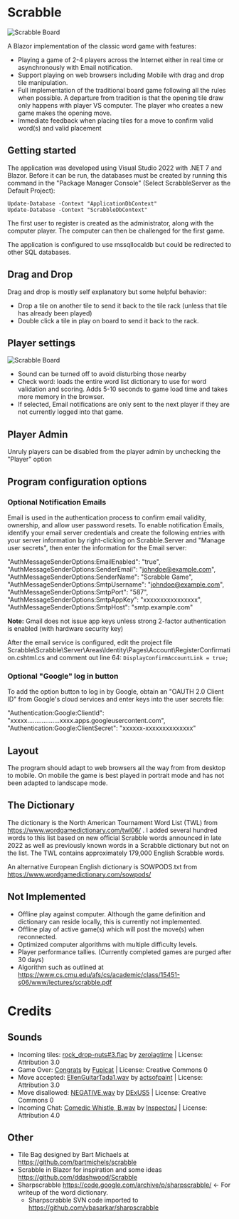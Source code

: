 # Scrabble
![Scrabble Board](https://camo.githubusercontent.com/86e549ef74a7463d8c7dd8d274cc171ad0a6dca6ae4f5d798e95c5cbf2764c90/68747470733a2f2f677265656e76696c6c656f70656e6d61702e696e666f2f696d616765732f5363726162626c65426f617264332e6a7067 ) 

A Blazor implementation of the classic word game with features:
 * Playing a game of 2-4 players across the Internet either in real time or asynchronously with Email notification.
 * Support playing on web browsers including Mobile with drag and drop tile manipulation.
 * Full implementation of the traditional board game following all the rules when possible.  A departure from tradition is that the opening
 tile draw only happens with player VS computer.  The player who creates a new game makes the opening move.
 * Immediate feedback when placing tiles for a move to confirm valid word(s) and valid placement

## Getting started
The application was developed using Visual Studio 2022 with .NET 7 and Blazor.  Before it can be run, the databases must be
created by running this command in the "Package Manager Console" (Select ScrabbleServer as the Default Project):
``` 
Update-Database -Context "ApplicationDbContext"
Update-Database -Context "ScrabbleDbContext" 
```
The first user to register is created as the administrator, along with the computer player.   The computer can
then be challenged for the first game.

The application is configured to use mssqllocaldb but could be redirected to other SQL databases.

 ## Drag and Drop
 Drag and drop is mostly self explanatory but some helpful behavior:
 * Drop a tile on another tile to send it back to the tile rack (unless that tile has already been played)
 * Double click a tile in play on board to send it back to the rack.

 ## Player settings
 ![Scrabble Board](https://camo.githubusercontent.com/26035d74a71e2ba6752345ef0a2d496c7d2891be56d0ef48d22320bca0299499/68747470733a2f2f677265656e76696c6c656f70656e6d61702e696e666f2f696d616765732f506c6179657253657474696e67732e4a5047 )   
 * Sound can be turned off to avoid disturbing those nearby
 * Check word: loads the entire word list dictionary to use for word validation and scoring.  Adds 5-10 seconds to game load time 
 and takes more memory in the browser.
 * If selected, Email notifications are only sent to the next player if they are not currently logged into that game.

 ## Player Admin
 Unruly players can be disabled from the player admin by unchecking the "Player" option


 ## Program configuration options

   ### Optional Notification Emails
 Email is used in the authentication process to confirm email validity, ownership, and allow user password resets.
 To enable notification Emails, identify your email server credentials and create the following entries with your server information by right-clicking on Scrabble.Server 
 and "Manage user secrets", then enter the information for the Email server:

  "AuthMessageSenderOptions:EmailEnabled": "true",
  "AuthMessageSenderOptions:SenderEmail": "johndoe@example.com",
  "AuthMessageSenderOptions:SenderName": "Scrabble Game",
  "AuthMessageSenderOptions:SmtpUsername": "johndoe@example.com",
  "AuthMessageSenderOptions:SmtpPort": "587",
  "AuthMessageSenderOptions:SmtpAppKey": "xxxxxxxxxxxxxxxx",
  "AuthMessageSenderOptions:SmtpHost": "smtp.example.com"

__Note:__ Gmail does not issue app keys unless strong 2-factor authentication is enabled (with hardware security key)  

After the email service is configured, edit the project file Scrabble\Scrabble\Server\Areas\Identity\Pages\Account\RegisterConfirmation.cshtml.cs
and comment out line 64:  ```DisplayConfirmAccountLink = true;```


 ### Optional "Google" log in button

 To add the option button to log in by Google, obtain an "OAUTH 2.0 Client ID" from Google's cloud services and enter
 keys into the user secrets file:

  "Authentication:Google:ClientId": "xxxxx..................xxxx.apps.googleusercontent.com",
  "Authentication:Google:ClientSecret": "xxxxxx-xxxxxxxxxxxxxx"

 ## Layout
 The program should adapt to web browsers all the way from from desktop to mobile.  On mobile the game is best played in portrait mode 
 and has not been adapted to landscape mode.


## The Dictionary

The dictionary is the North American Tournament Word List (TWL) from https://www.wordgamedictionary.com/twl06/ .  I added
several hundred words to this list based on new official Scrabble words announced in late 2022 as well as previously known words 
in a Scrabble dictionary but not on the list. The TWL contains approximately 179,000 English Scrabble words.

An alternative European English dictionary is SOWPODS.txt from https://www.wordgamedictionary.com/sowpods/

## Not Implemented
* Offline play against computer.   Although the game definition and dictionary can reside locally, this is 
currently not implemented.
* Offline play of active game(s) which will post the move(s) when reconnected.
* Optimized computer algorithms with multiple difficulty levels.
* Player performance tallies.  (Currently completed games are purged after 30 days)
* Algorithm such as outlined at https://www.cs.cmu.edu/afs/cs/academic/class/15451-s06/www/lectures/scrabble.pdf


# Credits

## Sounds

  * Incoming tiles: <a href="https://freesound.org/people/zerolagtime/sounds/89801/">rock_drop-nuts#3.flac</a> by <a href="https://freesound.org/people/zerolagtime/">zerolagtime</a> | License: Attribution 3.0</li>
  * Game Over:  <a href="https://freesound.org/people/Fupicat/sounds/607207/">Congrats</a> by <a href="https://freesound.org/people/Fupicat/">Fupicat</a> | License: Creative Commons 0</li>
  * Move accepted:  <a href="https://freesound.org/people/actsofpaint/sounds/371088/">EllenGuitarTada1.wav</a> by <a href="https://freesound.org/people/actsofpaint/">actsofpaint</a> | License: Attribution 3.0</li>
  * Move disallowed: <a href="https://freesound.org/people/DExUS5/sounds/392183/">NEGATIVE.wav</a> by <a href="https://freesound.org/people/DExUS5/">DExUS5</a> | License: Creative Commons 0</li>
  * Incoming Chat: <a href="https://freesound.org/people/InspectorJ/sounds/345687/">Comedic Whistle, B.wav</a> by <a href="https://freesound.org/people/InspectorJ/">InspectorJ</a> | License: Attribution 4.0</li>

## Other
* Tile Bag designed by Bart Michaels at https://github.com/bartmichels/scrabble
* Scrabble in Blazor for inspiration and some ideas https://github.com/ddashwood/Scrabble
* Sharpscrabble https://code.google.com/archive/p/sharpscrabble/  <- For writeup of the word dictionary.
	* Sharpscrabble SVN code imported to https://github.com/vbasarkar/sharpscrabble

